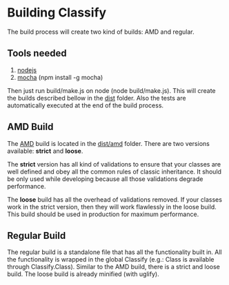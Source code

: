 # Building Classify #

The build process will create two kind of builds: AMD and regular.

## Tools needed ##

1. [nodejs](http://nodejs.org)
2. [mocha](http://visionmedia.github.com/mocha/) (npm install -g mocha)

Then just run build/make.js on node (node build/make.js).
This will create the builds described bellow in the [dist](https://github.com/TrinityJS/Classify/tree/master/dist) folder.
Also the tests are automatically executed at the end of the build process.

## AMD Build ##

The [AMD](https://github.com/amdjs/amdjs-api/wiki/AMD) build is located in the [dist/amd](https://github.com/TrinityJS/Classify/tree/master/dist/amd) folder.
There are two versions available: __strict__ and __loose__.

The __strict__ version has all kind of validations to ensure that your classes are well defined and obey all the common rules of classic inheritance.
It should be only used while developing because all those validations degrade performance.

The __loose__ build has all the overhead of validations removed. If your classes work in the strict version, then they will work flawlessly in the loose build. This build should be used in production for maximum performance.

## Regular Build ##

The regular build is a standalone file that has all the functionality built in.
All the functionality is wrapped in the global Classify (e.g.: Class is available through Classify.Class).
Similar to the AMD build, there is a strict and loose build.
The loose build is already minified (with uglify).
